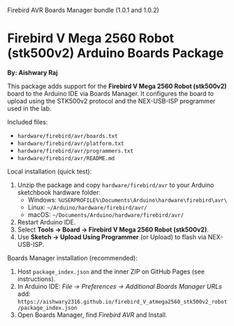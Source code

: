Firebird AVR Boards Manager bundle (1.0.1 and 1.0.2)
# Firebird V Mega 2560 Robot (stk500v2) Arduino Boards Package

**By: Aishwary Raj**

This package adds support for the **Firebird V Mega 2560 Robot (stk500v2)** board to the Arduino IDE via Boards Manager. It configures the board to upload using the STK500v2 protocol and the NEX-USB-ISP programmer used in the lab.

Included files:
- `hardware/firebird/avr/boards.txt`
- `hardware/firebird/avr/platform.txt`
- `hardware/firebird/avr/programmers.txt`
- `hardware/firebird/avr/README.md`

Local installation (quick test):
1. Unzip the package and copy `hardware/firebird/avr` to your Arduino sketchbook hardware folder:
   - Windows: `%USERPROFILE%\Documents\Arduino\hardware\firebird\avr\`
   - Linux: `~/Arduino/hardware/firebird/avr/`
   - macOS: `~/Documents/Arduino/hardware/firebird/avr/`
2. Restart Arduino IDE.
3. Select **Tools → Board → Firebird V Mega 2560 Robot (stk500v2)**.
4. Use **Sketch → Upload Using Programmer** (or Upload) to flash via NEX-USB-ISP.

Boards Manager installation (recommended):
1. Host `package_index.json` and the inner ZIP on GitHub Pages (see instructions).
2. In Arduino IDE: *File → Preferences → Additional Boards Manager URLs* add:
   `https://aishwary2316.github.io/firebird_V_atmega2560_stk500v2_robot/package_index.json`
3. Open Boards Manager, find *Firebird AVR* and Install.
